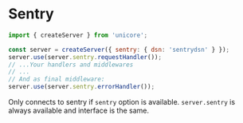 # Sentry

```js
import { createServer } from 'unicore';

const server = createServer({ sentry: { dsn: 'sentrydsn' } });
server.use(server.sentry.requestHandler());
// ...Your handlers and middlewares
// ...
// And as final middleware:
server.use(server.sentry.errorHandler());
```

Only connects to sentry if `sentry` option is available. `server.sentry` is always available and interface is the same.